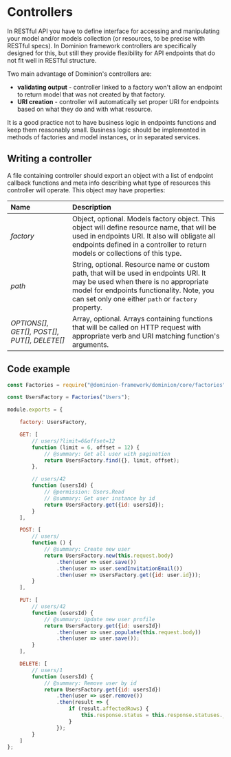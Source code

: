 # Controllers

In RESTful API you have to define interface for accessing and 
manipulating your model and/or models collection (or resources,
to be precise with RESTful specs). In Dominion 
framework controllers are specifically designed for this, but 
still they provide flexibility for API endpoints that do not
fit well in RESTful structure.

Two main advantage of Dominion's controllers are:
* **validating output** - controller linked to a factory won't allow
an endpoint to return model that was not created by that factory.
* **URI creation** - controller will automatically set
proper URI for endpoints based on what they do and with what resource.

It is a good practice not to have business logic in endpoints
functions and keep them reasonably small. Business logic should
be implemented in methods of factories and model instances, or 
in separated services.  

## Writing a controller

A file containing controller should export an object with a list of 
endpoint callback functions and meta info describing what type of resources 
this controller will operate. 
This object may have properties:

|Name   |Description   |
|:---|:---|
|_factory_  | Object, optional. Models factory object. This object will define resource name, that will be used in endpoints URI. It also will obligate all endpoints defined in a controller to return models or collections of this type.    |
|_path_     | String, optional. Resource name or custom path, that will be used in endpoints URI. It may be used when there is no appropriate model for endpoints functionality. Note, you can set only one either `path` or `factory` property. 
|_OPTIONS[], GET[], POST[], PUT[], DELETE[]_  | Array, optional. Arrays containing functions that will be called on HTTP request with appropriate verb and URI matching function's arguments. 


## Code example
```js
const Factories = require("@dominion-framework/dominion/core/factories");

const UsersFactory = Factories("Users");

module.exports = {

    factory: UsersFactory,

    GET: [
        // users/?limit=6&offset=12
        function (limit = 6, offset = 12) {
            // @summary: Get all user with pagination
            return UsersFactory.find({}, limit, offset);
        },

        // users/42
        function (usersId) {
            // @permission: Users.Read
            // @summary: Get user instance by id
            return UsersFactory.get({id: usersId});
        }
    ],

    POST: [
        // users/
        function () {
            // @summary: Create new user
            return UsersFactory.new(this.request.body)
                .then(user => user.save())
                .then(user => user.sendInvitationEmail())
                .then(user => UsersFactory.get({id: user.id}));
        }
    ],

    PUT: [
        // users/42
        function (usersId) {
            // @summary: Update new user profile
            return UsersFactory.get({id: usersId})
                .then(user => user.populate(this.request.body))
                .then(user => user.save());
        }
    ],

    DELETE: [
        // users/1
        function (usersId) {
            // @summary: Remove user by id
            return UsersFactory.get({id: usersId})
                .then(user => user.remove())
                .then(result => {
                    if (result.affectedRows) {
                        this.response.status = this.response.statuses._204_NoContent;
                    }
                });
        }
    ]
};
```

